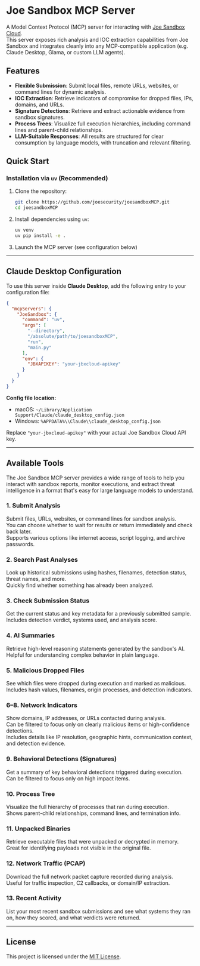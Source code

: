 # Joe Sandbox MCP Server

A Model Context Protocol (MCP) server for interacting with [Joe Sandbox Cloud](https://jbxcloud.joesecurity.org/).  
This server exposes rich analysis and IOC extraction capabilities from Joe Sandbox  and integrates cleanly into any MCP-compatible application (e.g. Claude Desktop, Glama, or custom LLM agents).

## Features

- **Flexible Submission**: Submit local files, remote URLs, websites, or command lines for dynamic analysis.
- **IOC Extraction**: Retrieve indicators of compromise for dropped files, IPs, domains, and URLs.
- **Signature Detections**: Retrieve and extract actionable evidence from sandbox signatures.
- **Process Trees**: Visualize full execution hierarchies, including command lines and parent-child relationships.
- **LLM-Suitable Responses**: All results are structured for clear consumption by language models, with truncation and relevant filtering.


## Quick Start

### Installation via `uv` (Recommended)

1. Clone the repository:

   ```bash
   git clone https://github.com/joesecurity/joesandboxMCP.git
   cd joesandboxMCP
   ```

2. Install dependencies using `uv`:

   ```bash
   uv venv
   uv pip install -e .
   ```

3. Launch the MCP server (see configuration below)

---

## Claude Desktop Configuration

To use this server inside **Claude Desktop**, add the following entry to your configuration file:

```json
{
  "mcpServers": {
    "JoeSandbox": {
      "command": "uv",
      "args": [
        "--directory",
        "/absolute/path/to/joesandboxMCP",
        "run",
        "main.py"
      ],
      "env": {
        "JBXAPIKEY": "your-jbxcloud-apikey"
      }
    }
  }
}
```

**Config file location:**

- macOS: `~/Library/Application Support/Claude/claude_desktop_config.json`
- Windows: `%APPDATA%\\Claude\\claude_desktop_config.json`

Replace `"your-jbxcloud-apikey"` with your actual Joe Sandbox Cloud API key.

---

## Available Tools

The Joe Sandbox MCP server provides a wide range of tools to help you interact with sandbox reports, monitor executions, and extract threat intelligence in a format that's easy for large language models to understand.

### 1. Submit Analysis
Submit files, URLs, websites, or command lines for sandbox analysis.  
You can choose whether to wait for results or return immediately and check back later.  
Supports various options like internet access, script logging, and archive passwords.

### 2. Search Past Analyses  
Look up historical submissions using hashes, filenames, detection status, threat names, and more.  
Quickly find whether something has already been analyzed.

### 3. Check Submission Status  
Get the current status and key metadata for a previously submitted sample.  
Includes detection verdict, systems used, and analysis score.

### 4. AI Summaries  
Retrieve high-level reasoning statements generated by the sandbox's AI.  
Helpful for understanding complex behavior in plain language.

### 5. Malicious Dropped Files  
See which files were dropped during execution and marked as malicious.  
Includes hash values, filenames, origin processes, and detection indicators.

### 6–8. Network Indicators  
Show domains, IP addresses, or URLs contacted during analysis.  
Can be filtered to focus only on clearly malicious items or high-confidence detections.  
Includes details like IP resolution, geographic hints, communication context, and detection evidence.

### 9. Behavioral Detections (Signatures)  
Get a summary of key behavioral detections triggered during execution.  
Can be filtered to focus only on high impact items.

### 10. Process Tree  
Visualize the full hierarchy of processes that ran during execution.  
Shows parent-child relationships, command lines, and termination info.

### 11. Unpacked Binaries  
Retrieve executable files that were unpacked or decrypted in memory.  
Great for identifying payloads not visible in the original file.

### 12. Network Traffic (PCAP)  
Download the full network packet capture recorded during analysis.  
Useful for traffic inspection, C2 callbacks, or domain/IP extraction.

### 13. Recent Activity  
List your most recent sandbox submissions and see what systems they ran on, how they scored, and what verdicts were returned.

---

## License

This project is licensed under the [MIT License](./LICENSE).
